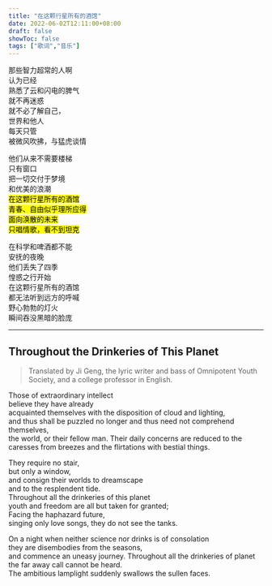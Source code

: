 ```yaml
---
title: "在这颗行星所有的酒馆"
date: 2022-06-02T12:11:00+08:00
draft: false
showToc: false
tags: ["歌词","音乐"]
---
```


那些智力超常的人啊  
认为已经  
熟悉了云和闪电的脾气  
就不再迷惑  
就不必了解自己，  
世界和他人  
每天只管  
被微风吹拂，与猛虎谈情  
   
他们从来不需要楼梯  
只有窗口  
把一切交付于梦境    
和优美的浪潮    
<mark>在这颗行星所有的酒馆    
青春、自由似乎理所应得  
面向涣散的未来  
只唱情歌，看不到坦克</mark>    
    
在科学和啤酒都不能  
安抚的夜晚  
他们丢失了四季  
惶惑之行开始    
在这颗行星所有的酒馆    
都无法听到远方的呼喊    
野心勃勃的灯火  
瞬间吞没黑暗的脸庞   
  
---

## Throughout the Drinkeries of This Planet
>Translated by Ji Geng, the lyric writer and bass of Omnipotent Youth Society, and a college professor in English.


Those of extraordinary intellect  
believe they have already   
acquainted themselves with the disposition of cloud and lighting,   
and thus shall be puzzled no longer 
and thus need not comprehend themselves,    
the world, or their fellow man. 
Their daily concerns are reduced to 
the caresses from breezes and the flirtations with bestial things.  
    
They require no stair,  
but only a window,  
and consign their worlds to dreamscape  
and to the resplendent tide.    
Throughout all the drinkeries of this planet    
youth and freedom are all but taken for granted;    
Facing the haphazard future,    
singing only love songs, they do not see the tanks. 
    
On a night when neither science nor drinks is of consolation    
they are disembodies from the seasons,  
and commence an uneasy journey. 
Throughout all the drinkeries of planet 
the far away call cannot be heard.  
The ambitious lamplight 
suddenly swallows the sullen faces. 

